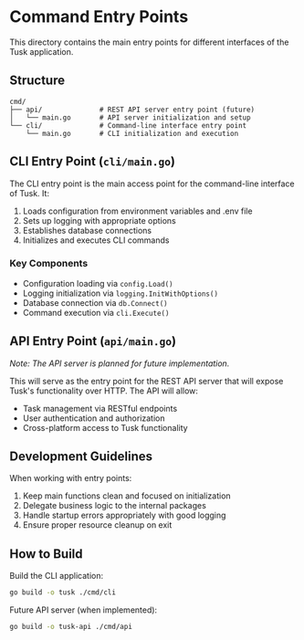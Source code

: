 # Command Entry Points

This directory contains the main entry points for different interfaces of the Tusk application.

## Structure

```plaintext
cmd/
├── api/              # REST API server entry point (future)
│   └── main.go       # API server initialization and setup
└── cli/              # Command-line interface entry point
    └── main.go       # CLI initialization and execution
```

## CLI Entry Point (`cli/main.go`)

The CLI entry point is the main access point for the command-line interface of Tusk. It:

1. Loads configuration from environment variables and .env file
2. Sets up logging with appropriate options
3. Establishes database connections
4. Initializes and executes CLI commands

### Key Components

- Configuration loading via `config.Load()`
- Logging initialization via `logging.InitWithOptions()`
- Database connection via `db.Connect()`
- Command execution via `cli.Execute()`

## API Entry Point (`api/main.go`)

_Note: The API server is planned for future implementation._

This will serve as the entry point for the REST API server that will expose Tusk's functionality over HTTP. The API will allow:

- Task management via RESTful endpoints
- User authentication and authorization
- Cross-platform access to Tusk functionality

## Development Guidelines

When working with entry points:

1. Keep main functions clean and focused on initialization
2. Delegate business logic to the internal packages
3. Handle startup errors appropriately with good logging
4. Ensure proper resource cleanup on exit

## How to Build

Build the CLI application:

```bash
go build -o tusk ./cmd/cli
```

Future API server (when implemented):

```bash
go build -o tusk-api ./cmd/api
```
